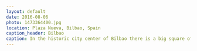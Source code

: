 ```yaml
---
layout: default
date: 2016-08-06
photo: 1473364400.jpg
location: Plaza Nueva, Bilbao, Spain
caption_header: Bilbao
caption: In the historic city center of Bilbao there is a big square of Neoclassical style built in 1821. Under the columns are now many bars and restaurants.
---
```

